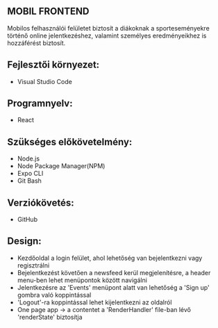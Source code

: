 ## MOBIL FRONTEND

Mobilos felhasználói felületet biztosít a diákoknak a sporteseményekre történő online jelentkezéshez,
valamint személyes eredményeikhez is hozzáférést biztosít.

## Fejlesztői környezet: 
- Visual Studio Code

## Programnyelv: 
- React

## Szükséges előkövetelmény:
- Node.js
- Node Package Manager(NPM)
- Expo CLI
- Git Bash

## Verziókövetés:
- GitHub

## Design:
- Kezdőoldal a login felület, ahol lehetőség van bejelentkezni vagy regisztrálni
- Bejelentkezést követően a newsfeed kerül megjelenítésre, a header menu-ben lehet menüpontok között navigálni
- Jelentkezésre az 'Events' menüpont alatt van lehetőség a 'Sign up' gombra való koppintással
- 'Logout'-ra koppintással lehet kijelentkezni az oldalról
- One page app -> a contentet a 'RenderHandler' file-ban lévő 'renderState' biztosítja
